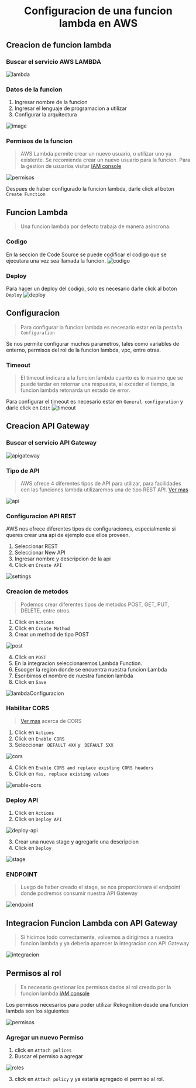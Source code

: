 <h1 align="center">
    <br>
    Configuracion de una funcion lambda en AWS
    <br>
</h1>


## Creacion de funcion lambda

### Buscar el servicio AWS LAMBDA

![lambda](https://user-images.githubusercontent.com/20384738/138913328-ebe4d327-f3ed-4032-acad-1062181f326c.png)

### Datos de la funcion
 1. Ingresar nombre de la funcion
 2. Ingresar el lenguaje de programacion a utilizar
 2. Configurar la arquitectura 

![image](https://user-images.githubusercontent.com/20384738/138913700-7524fbe4-5f53-400e-93d5-089cb492bd7b.png)

### Permisos de la funcion
> AWS Lambda permite crear un nuevo usuario, o utilizar uno ya existente. Se recomienda crear un nuevo usuario para la funcion. Para la gestion de usuarios visitar [IAM console](https://console.aws.amazon.com/iam/home?#/roles$new)

![permisos](https://user-images.githubusercontent.com/20384738/138914911-f20163fb-4f1e-4aec-9e43-24d0ec3c5ce5.png)

Despues de haber configurado la funcion lambda, darle click al boton  ```Create Function```

## Funcion Lambda
> Una funcion lambda por defecto trabaja de manera asincrona.

### Codigo
En la seccion de Code Source se puede codificar el codigo que se ejecutara una vez sea llamada la funcion.
![codigo](https://user-images.githubusercontent.com/20384738/138916085-4afd4bc2-8203-4435-b048-91dfe7597dfd.png)

### Deploy
Para hacer un deploy del codigo, solo es necesario darle click al boton ```Deploy```
![deploy](https://user-images.githubusercontent.com/20384738/138916360-61a535fd-3ee4-49e1-9f28-d6937d65f69e.png)

## Configuracion
> Para configurar la funcion lambda es necesario estar en la pestaña ```Configuration```

Se nos permite configurar muchos parametros, tales como variables de enterno, permisos del rol de la funcion lambda, vpc, entre otras.

### Timeout
> El timeout indicara a la funcion lambda cuanto es lo maximo que se puede tardar en retornar una respuesta, al exceder el tiempo, la funcion lambda retonarda un estado de error.

Para configurar el timeout es necesario estar en ```General configuration``` y darle click en ```Edit```
![timeout](https://user-images.githubusercontent.com/20384738/138917280-07a70584-58bf-4ac6-bb53-1e3ec9ac7969.png)

## Creacion API Gateway

### Buscar el servicio API Gateway
![apigateway](https://user-images.githubusercontent.com/20384738/139095190-aae97fed-493c-485a-9963-09ddbdd37e81.png)

### Tipo de API
> AWS ofrece 4 diferentes tipos de API para utilizar, para facilidades con las funciones lambda utilizaremos una de tipo REST API. [Ver mas](https://docs.aws.amazon.com/apigateway/latest/developerguide/api-gateway-basic-concept.html)

![api](https://user-images.githubusercontent.com/20384738/139096077-e780baec-e45f-45f8-b8db-5f8430280a0e.png)

### Configuracion API REST
AWS nos ofrece diferentes tipos de configuraciones, especialmente si queres crear una api de ejemplo que ellos proveen.

1. Seleccionar REST
2. Seleccionar New API
3. Ingresar nombre y descripcion de la api
4. Click en  ``` Create API  ```

![settings](https://user-images.githubusercontent.com/20384738/139097300-a66aaa7e-97f4-4c16-9e85-e0e1adae2000.png)

### Creacion de metodos
> Podemos crear diferentes tipos de metodos POST, GET, PUT, DELETE, entre otros.

1. Click en ``` Actions ```
2. Click en ``` Create Method ``` 
3. Crear un method de tipo POST

![post](https://user-images.githubusercontent.com/20384738/139097994-66fb55a2-2b19-4323-92ec-58754a489701.png)

4. Click en ```POST ```
5. En la integracion seleccionaremos Lambda Function.
6. Escoger la region donde se encuentra nuestra funcion Lambda
7. Escribimos el nombre de nuestra funcion lambda
8. Click en ``` Save ```

![lambdaConfiguracion](https://user-images.githubusercontent.com/20384738/139098419-06c09e52-793b-4d68-b2e6-5e3308adb91f.png)

### Habilitar CORS

> [Ver mas](https://developer.mozilla.org/es/docs/Web/HTTP/CORS) acerca de CORS

1. Click en ``` Actions ```
2. Click en ``` Enable CORS ```
3. Seleccionar ``` DEFAULT 4XX``` y ``` DEFAULT 5XX```

![cors](https://user-images.githubusercontent.com/20384738/139099010-b3e5a2ee-6dcb-4228-ad27-38e03f69fcbc.png)

4. Click en ``` Enable CORS and replace existing CORS headers ```
5. Click en ``` Yes, replace existing values ```

![enable-cors](https://user-images.githubusercontent.com/20384738/139099100-9e8d9aaf-dc42-495b-b7f6-54ca50547390.png)

### Deploy API

1. Click en ``` Actions ```
2. Click en ``` Deploy API ```

![deploy-api](https://user-images.githubusercontent.com/20384738/139099333-28e72f63-8042-4b23-b689-da0b4f98624c.png)

3. Crear una nueva stage y agregarle una descripcion
4. Click en ``` Deploy ```

![stage](https://user-images.githubusercontent.com/20384738/139099547-a7fc56a7-4021-40b5-81b2-382b8ad49a9c.png)

### ENDPOINT
> Luego de haber creado el stage, se nos proporcionara el endpoint donde podremos consumir nuestra
API Gateway

![endpoint](https://user-images.githubusercontent.com/20384738/139099878-770a26ea-3a89-424b-bad3-433c3f87ff09.png)

## Integracion Funcion Lambda con API Gateway
> Si hicimos todo correctamente, volvemos a dirigirnos a nuestra funcion lambda y ya deberia aparecer la integracion con API Gateway

![integracion](https://user-images.githubusercontent.com/20384738/139100332-7fb4910b-ac3a-4b83-928e-00f64390b5e3.png)

## Permisos al rol
> Es necesario gestionar los permisos dados al rol creado por la funcion lambda [IAM console](https://console.aws.amazon.com/iam/home?#/roles$new)

Los permisos necesarios para poder utilizar Rekognition desde una funcion lambda son los siguientes

![permisos](https://user-images.githubusercontent.com/20384738/139289493-54fc76db-3d27-4c57-9c5f-a2d7ed348a9a.png)

### Agregar un nuevo Permiso

1. click en ``` Attach polices ```
2. Buscar el permiso a agregar 

![roles](https://user-images.githubusercontent.com/20384738/139289770-266caac8-ea76-4a8d-8918-db04834cfb00.png)

3. click en ``` Attach policy ``` y ya estaria agregado el permiso al rol.
